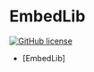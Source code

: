 EmbedLib
==================================

[![GitHub license](http://og41w30k3.bkt.clouddn.com/apache2.svg)](./LICENSE)

- [EmbedLib]
